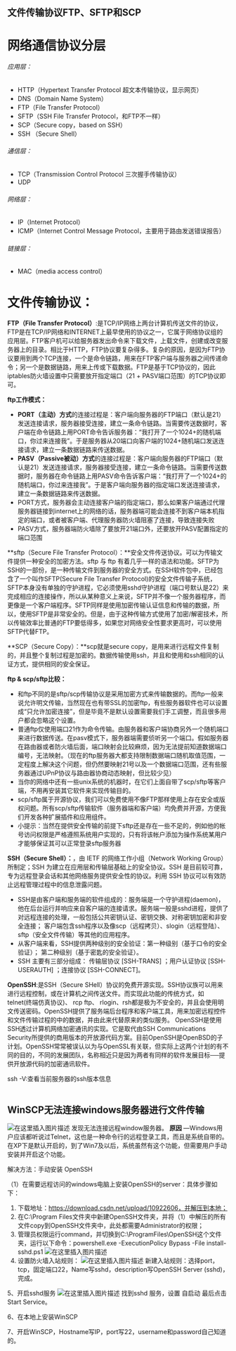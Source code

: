 ## 文件传输协议FTP、SFTP和SCP

# 网络通信协议分层



###### 应用层：

- HTTP（Hypertext Transfer Protocol 超文本传输协议，显示网页）
- DNS（Domain Name System）
- FTP（File Transfer Protocol）
- SFTP（SSH File Transfer Protocol，和FTP不一样）
- SCP（Secure copy，based on SSH）
- SSH （Secure Shell）



###### 通信层：

- TCP（Transmission Control Protocol 三次握手传输协议）
- UDP



###### 网络层：

- IP（Internet Protocol）
- ICMP（Internet Control Message Protocol，主要用于路由发送错误报告）



###### 链接层：

- MAC（media access control）

# 文件传输协议：

**FTP（File Transfer Protocol）**:是TCP/IP网络上两台计算机传送文件的协议，FTP是在TCP/IP网络和INTERNET上最早使用的协议之一，它属于网络协议组的应用层。FTP客户机可以给服务器发出命令来下载文件，上载文件，创建或改变服务器上的目录。相比于HTTP，FTP协议要复杂得多。复杂的原因，是因为FTP协议要用到两个TCP连接，一个是命令链路，用来在FTP客户端与服务器之间传递命令；另一个是数据链路，用来上传或下载数据。FTP是基于TCP协议的，因此iptables防火墙设置中只需要放开指定端口（21 + PASV端口范围）的TCP协议即可。 

**ftp工作模式：** 

- **PORT（主动）方式**的连接过程是：客户端向服务器的FTP端口（默认是21）发送连接请求，服务器接受连接，建立一条命令链路。当需要传送数据时，客户端在命令链路上用PORT命令告诉服务器：“我打开了一个1024+的随机端口，你过来连接我”。于是服务器从20端口向客户端的1024+随机端口发送连接请求，建立一条数据链路来传送数据。
- **PASV（Passive被动）方式**的连接过程是：客户端向服务器的FTP端口（默认是21）发送连接请求，服务器接受连接，建立一条命令链路。当需要传送数据时，服务器在命令链路上用PASV命令告诉客户端：“我打开了一个1024+的随机端口，你过来连接我”。于是客户端向服务器的指定端口发送连接请求，建立一条数据链路来传送数据。
- PORT方式，服务器会主动连接客户端的指定端口，那么如果客户端通过代理服务器链接到internet上的网络的话，服务器端可能会连接不到客户端本机指定的端口，或者被客户端、代理服务器防火墙阻塞了连接，导致连接失败
- PASV方式，服务器端防火墙除了要放开21端口外，还要放开PASV配置指定的端口范围


**sftp（Secure File Transfer Protocol）：**安全文件传送协议。可以为传输文件提供一种安全的加密方法。sftp 与 ftp 有着几乎一样的语法和功能。SFTP为SSH的一部份，是一种传输文件到服务器的安全方式。在SSH软件包中，已经包含了一个叫作SFTP(Secure File Transfer Protocol)的安全文件传输子系统，SFTP本身没有单独的守护进程，它必须使用sshd守护进程（端口号默认是22）来完成相应的连接操作，所以从某种意义上来说，SFTP并不像一个服务器程序，而更像是一个客户端程序。SFTP同样是使用加密传输认证信息和传输的数据，所以，使用SFTP是非常安全的。但是，由于这种传输方式使用了加密/解密技术，所以传输效率比普通的FTP要低得多，如果您对网络安全性要求更高时，可以使用SFTP代替FTP。 

**SCP（Secure Copy）：**scp就是secure copy，是用来进行远程文件复制的，并且整个复制过程是加密的。数据传输使用ssh，并且和使用和ssh相同的认证方式，提供相同的安全保证。  

**ftp & scp/sftp比较：** 

- 和ftp不同的是sftp/scp传输协议是采用加密方式来传输数据的。而ftp一般来说允许明文传输，当然现在也有带SSL的加密ftp，有些服务器软件也可以设置成“只允许加密连接”，但是毕竟不是默认设置需要我们手工调整，而且很多用户都会忽略这个设置。
- 普通ftp仅使用端口21作为命令传输。由服务器和客户端协商另外一个随机端口来进行数据传送。在pasv模式下，服务器端需要侦听另一个端口。假如服务器在路由器或者防火墙后面，端口映射会比较麻烦，因为无法提前知道数据端口编号，无法映射。（现在的ftp服务器大都支持限制数据端口随机取值范围，一定程度上解决这个问题，但仍然要映射21号以及一个数据端口范围，还有些服务器通过UPnP协议与路由器协商动态映射，但比较少见）
- 当你的网络中还有一些unix系统的机器时，在它们上面自带了scp/sftp等客户端，不用再安装其它软件来实现传输目的。
- scp/sftp属于开源协议，我们可以免费使用不像FTP那样使用上存在安全或版权问题。所有scp/sftp传输软件（服务器端和客户端）均免费并开源，方便我们开发各种扩展插件和应用组件。
- 小提示：当然在提供安全传输的前提下sftp还是存在一些不足的，例如他的帐号访问权限是严格遵照系统用户实现的，只有将该帐户添加为操作系统某用户才能够保证其可以正常登录sftp服务器


**SSH（Secure Shell）：**，由 IETF 的网络工作小组（Network Working Group）所制定；SSH 为建立在应用层和传输层基础上的安全协议。SSH 是目前较可靠，专为远程登录会话和其他网络服务提供安全性的协议。利用 SSH 协议可以有效防止远程管理过程中的信息泄露问题。 

- SSH是由客户端和服务端的软件组成的：服务端是一个守护进程(daemon)，他在后台运行并响应来自客户端的连接请求。服务端一般是sshd进程，提供了对远程连接的处理，一般包括公共密钥认证、密钥交换、对称密钥加密和非安全连接； 客户端包含ssh程序以及像scp（远程拷贝）、slogin（远程登陆）、sftp（安全文件传输）等其他的应用程序。 
- 从客户端来看，SSH提供两种级别的安全验证：第一种级别（基于口令的安全验证）； 第二种级别（基于密匙的安全验证）。
- SSH 主要有三部分组成： 传输层协议 [SSH-TRANS] ；用户认证协议 [SSH-USERAUTH] ；连接协议 [SSH-CONNECT]。


**OpenSSH**:是SSH（Secure SHell）协议的免费开源实现。SSH协议族可以用来进行远程控制，或在计算机之间传送文件。而实现此功能的传统方式，如telnet(终端仿真协议)、 rcp ftp、 rlogin、rsh都是极为不安全的，并且会使用明文传送密码。OpenSSH提供了服务端后台程序和客户端工具，用来加密远程控件和文件传输过程的中的数据，并由此来代替原来的类似服务。 OpenSSH是使用SSH透过计算机网络加密通讯的实现。它是取代由SSH Communications Security所提供的商用版本的开放源代码方案。目前OpenSSH是OpenBSD的子计划。OpenSSH常常被误认以为与OpenSSL有关联，但实际上这两个计划的有不同的目的，不同的发展团队，名称相近只是因为两者有同样的软件发展目标──提供开放源代码的加密通讯软件。 

ssh -V:查看当前服务器的ssh版本信息

<iframe width="1" height="1" frameborder="0" marginwidth="0" marginheight="0" scrolling="no" style="box-sizing: border-box;" leftmargin="0" topmargin="0" data-id="pianshen.com_980x300_responsive_DFP"></iframe>





## WinSCP无法连接windows服务器进行文件传输



![在这里插入图片描述](https://www.pianshen.com/images/170/fed84b9d6ef1ebb929c79dedc106acf2.png)
 发现无法连接远程window服务器。
 **原因** —Windows用户应该都听说过Telnet，这也是一种命令行的远程登录工具，而且是系统自带的。在XP下是默认开启的，到了Win7及以后，系统虽然有这个功能，但需要用户手动安装并开启这个功能。

解决方法：手动安装 OpenSSH

（1）在需要远程访问的windows电脑上安装OpenSSH的server：具体步骤如下：

1. 下载地址：https://download.csdn.net/upload/10922606，并解压到本地；
2. 在C:\Program Files文件夹中新建OpenSSH文件夹，并将（1）中解压的所有文件copy到OpenSSH文件夹中，此处都需要Administrator的权限；
3. 管理员权限运行command，并切换到C:\ProgramFiles\OpenSSH这个文件夹，运行以下命令：powershell.exe -ExecutionPolicy Bypass -File install-sshd.ps1
    ![在这里插入图片描述](https://www.pianshen.com/images/250/8f021a47eeaed76209413de4b8b5b6da.png)
4. 设置防火墙入站规则：
    ![在这里插入图片描述](https://www.pianshen.com/images/184/6dc6bd9d52bc2a631435caee78dfe8c0.png)
    新建入站规则：选择port，tcp，固定端口22，Name写sshd，description写OpenSSH Server (sshd)，完成。

5、开启sshd服务
 ![在这里插入图片描述](https://www.pianshen.com/images/918/5062b8f95f70b81a3dbf983dea68ea76.png)
 找到sshd 服务，设置 自启动 最后点击Start Service。

6、在本地上安装WinSCP

7、开启WinSCP，Hostname写IP，port写22，username和password自己知道的。

<iframe width="1" height="1" frameborder="0" marginwidth="0" marginheight="0" scrolling="no" style="box-sizing: border-box;" leftmargin="0" topmargin="0" data-id="pianshen.com_728x90_responsive_DFP"></iframe>

